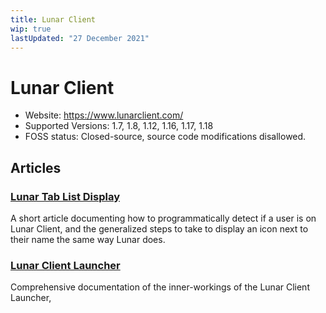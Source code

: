```yaml
---
title: Lunar Client
wip: true
lastUpdated: "27 December 2021"
---
```

# Lunar Client
- Website: https://www.lunarclient.com/
- Supported Versions: 1.7, 1.8, 1.12, 1.16, 1.17, 1.18
- FOSS status: Closed-source, source code modifications disallowed.

## Articles
### [Lunar Tab List Display](lunar-client/lunar-client-tab-list-display)
A short article documenting how to programmatically detect if a user is on Lunar Client, and the generalized steps to take to display an icon next to their name the same way Lunar does.

### [Lunar Client Launcher](lunar-client/lunar-client-launcher)
Comprehensive documentation of the inner-workings of the Lunar Client Launcher,
